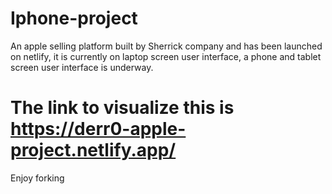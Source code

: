 # Iphone-project
An apple selling platform built by Sherrick company and has been launched on netlify, it is currently on laptop screen user interface, a phone and tablet screen user interface is underway.
# The link to visualize this is https://derr0-apple-project.netlify.app/ 
Enjoy forking
